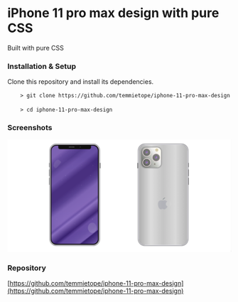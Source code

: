 # iPhone 11 pro max design with pure CSS

Built with pure CSS

### Installation & Setup

  Clone this repository and install its dependencies.

        > git clone https://github.com/temmietope/iphone-11-pro-max-design

        > cd iphone-11-pro-max-design

### Screenshots

![](./iphone-image.png)

### Repository

[https://github.com/temmietope/iphone-11-pro-max-design](https://github.com/temmietope/iphone-11-pro-max-design)
